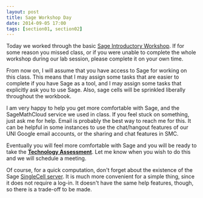 ```yaml
---
layout: post
title: Sage Workshop Day
date: 2014-09-05 17:00
tags: [section01, section02]
---
```


Today we worked through the basic [Sage Introductory Workshop][sagewkshp]. If for
some reason you missed class, or if you were unable to complete the whole workshop
during our lab session, please complete it on your own time.

From now on, I will assume that you have access to Sage for working on this class.
This means that I may assign some tasks that are easier to complete if you have
Sage as a tool, and I may assign some tasks that explicitly ask you to use Sage.
Also, sage cells will be sprinkled liberally throughout the workbook.

I am very happy to help you get more comfortable with Sage, and the
SageMathCloud service we used in class. If you feel stuck on something, just ask
me for help. Email is probably the best way to reach me for this. It can be
helpful in some instances to use the chat/hangout features of our UNI Google
email accounts, or the sharing and chat features in SMC.

Eventually you will feel more comfortable with Sage and you will be ready to
take the [**Technology Assessment**][tech-assess]. Let me know when you wish to
do this and we will schedule a meeting.

Of course, for a quick computation, don't forget about the existence of the Sage
[SingleCell server][sage-single-cell]. It is much more convenient for a simple
thing, since it does not require a log-in. It doesn't have the same help features,
though, so there is a trade-off to be made.




[sagewkshp]: http://theronhitchman.github.io/sage-workshop/
[sage-single-cell]: https://sagecell.sagemath.com/
[tech-assess]: {{site.baseurl}}/standards-based-assessment/tech.html
